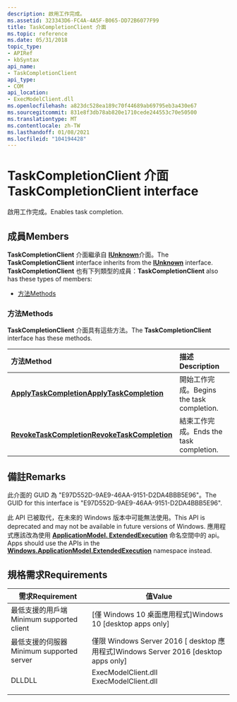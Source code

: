 ```yaml
---
description: 啟用工作完成。
ms.assetid: 323343D6-FC4A-4A5F-B065-DD72B6077F99
title: TaskCompletionClient 介面
ms.topic: reference
ms.date: 05/31/2018
topic_type:
- APIRef
- kbSyntax
api_name:
- TaskCompletionClient
api_type:
- COM
api_location:
- ExecModelClient.dll
ms.openlocfilehash: a823dc528ea189c70f44689ab69795eb3a430e67
ms.sourcegitcommit: 831e8f3db78ab820e1710cede244553c70e50500
ms.translationtype: MT
ms.contentlocale: zh-TW
ms.lasthandoff: 01/08/2021
ms.locfileid: "104194428"
---
```

# <a name="taskcompletionclient-interface"></a><span data-ttu-id="67975-103">TaskCompletionClient 介面</span><span class="sxs-lookup"><span data-stu-id="67975-103">TaskCompletionClient interface</span></span>

<span data-ttu-id="67975-104">啟用工作完成。</span><span class="sxs-lookup"><span data-stu-id="67975-104">Enables task completion.</span></span>

## <a name="members"></a><span data-ttu-id="67975-105">成員</span><span class="sxs-lookup"><span data-stu-id="67975-105">Members</span></span>

<span data-ttu-id="67975-106">**TaskCompletionClient** 介面繼承自 [**IUnknown**](/windows/win32/api/unknwn/nn-unknwn-iunknown)介面。</span><span class="sxs-lookup"><span data-stu-id="67975-106">The **TaskCompletionClient** interface inherits from the [**IUnknown**](/windows/win32/api/unknwn/nn-unknwn-iunknown) interface.</span></span> <span data-ttu-id="67975-107">**TaskCompletionClient** 也有下列類型的成員：</span><span class="sxs-lookup"><span data-stu-id="67975-107">**TaskCompletionClient** also has these types of members:</span></span>

-   [<span data-ttu-id="67975-108">方法</span><span class="sxs-lookup"><span data-stu-id="67975-108">Methods</span></span>](#methods)

### <a name="methods"></a><span data-ttu-id="67975-109">方法</span><span class="sxs-lookup"><span data-stu-id="67975-109">Methods</span></span>

<span data-ttu-id="67975-110">**TaskCompletionClient** 介面具有這些方法。</span><span class="sxs-lookup"><span data-stu-id="67975-110">The **TaskCompletionClient** interface has these methods.</span></span>



| <span data-ttu-id="67975-111">方法</span><span class="sxs-lookup"><span data-stu-id="67975-111">Method</span></span>                                                                    | <span data-ttu-id="67975-112">描述</span><span class="sxs-lookup"><span data-stu-id="67975-112">Description</span></span>                            |
|:--------------------------------------------------------------------------|:---------------------------------------|
| [<span data-ttu-id="67975-113">**ApplyTaskCompletion**</span><span class="sxs-lookup"><span data-stu-id="67975-113">**ApplyTaskCompletion**</span></span>](taskcompletionclient-applytaskcompletion.md)   | <span data-ttu-id="67975-114">開始工作完成。</span><span class="sxs-lookup"><span data-stu-id="67975-114">Begins the task completion.</span></span><br/> |
| [<span data-ttu-id="67975-115">**RevokeTaskCompletion**</span><span class="sxs-lookup"><span data-stu-id="67975-115">**RevokeTaskCompletion**</span></span>](taskcompletionclient-revoketaskcompletion.md) | <span data-ttu-id="67975-116">結束工作完成。</span><span class="sxs-lookup"><span data-stu-id="67975-116">Ends the task completion.</span></span><br/>   |



 

## <a name="remarks"></a><span data-ttu-id="67975-117">備註</span><span class="sxs-lookup"><span data-stu-id="67975-117">Remarks</span></span>

<span data-ttu-id="67975-118">此介面的 GUID 為 "E97D552D-9AE9-46AA-9151-D2DA4BBB5E96"。</span><span class="sxs-lookup"><span data-stu-id="67975-118">The GUID for this interface is "E97D552D-9AE9-46AA-9151-D2DA4BBB5E96".</span></span>

<span data-ttu-id="67975-119">此 API 已被取代，在未來的 Windows 版本中可能無法使用。</span><span class="sxs-lookup"><span data-stu-id="67975-119">This API is deprecated and may not be available in future versions of Windows.</span></span> <span data-ttu-id="67975-120">應用程式應該改為使用 [**ApplicationModel. ExtendedExecution**](/uwp/api/Windows.ApplicationModel.ExtendedExecution?view=winrt-19041) 命名空間中的 api。</span><span class="sxs-lookup"><span data-stu-id="67975-120">Apps should use the APIs in the [**Windows.ApplicationModel.ExtendedExecution**](/uwp/api/Windows.ApplicationModel.ExtendedExecution?view=winrt-19041) namespace instead.</span></span>

## <a name="requirements"></a><span data-ttu-id="67975-121">規格需求</span><span class="sxs-lookup"><span data-stu-id="67975-121">Requirements</span></span>



| <span data-ttu-id="67975-122">需求</span><span class="sxs-lookup"><span data-stu-id="67975-122">Requirement</span></span> | <span data-ttu-id="67975-123">值</span><span class="sxs-lookup"><span data-stu-id="67975-123">Value</span></span> |
|-------------------------------------|------------------------------------------------------------------------------------------------|
| <span data-ttu-id="67975-124">最低支援的用戶端</span><span class="sxs-lookup"><span data-stu-id="67975-124">Minimum supported client</span></span><br/> | <span data-ttu-id="67975-125">\[僅 Windows 10 桌面應用程式\]</span><span class="sxs-lookup"><span data-stu-id="67975-125">Windows 10 \[desktop apps only\]</span></span><br/>                                                    |
| <span data-ttu-id="67975-126">最低支援的伺服器</span><span class="sxs-lookup"><span data-stu-id="67975-126">Minimum supported server</span></span><br/> | <span data-ttu-id="67975-127">僅限 Windows Server 2016 \[ desktop 應用程式\]</span><span class="sxs-lookup"><span data-stu-id="67975-127">Windows Server 2016 \[desktop apps only\]</span></span><br/>                                           |
| <span data-ttu-id="67975-128">DLL</span><span class="sxs-lookup"><span data-stu-id="67975-128">DLL</span></span><br/>                      | <dl> <span data-ttu-id="67975-129"><dt>ExecModelClient.dll</dt></span><span class="sxs-lookup"><span data-stu-id="67975-129"><dt>ExecModelClient.dll</dt></span></span> </dl> |



 

 

